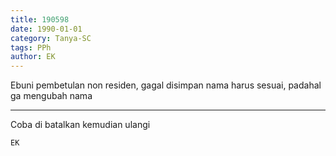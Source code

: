 ```yaml
---
title: 190598
date: 1990-01-01
category: Tanya-SC
tags: PPh
author: EK
---
```


Ebuni pembetulan non residen, gagal disimpan nama harus sesuai, padahal ga mengubah nama

---

Coba di batalkan kemudian ulangi

`EK`
